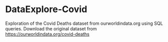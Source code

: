 # DataExplore-Covid
Exploration of the Covid Deaths dataset from ourworldindata.org using SQL queries. 
Download the original dataset from https://ourworldindata.org/covid-deaths
